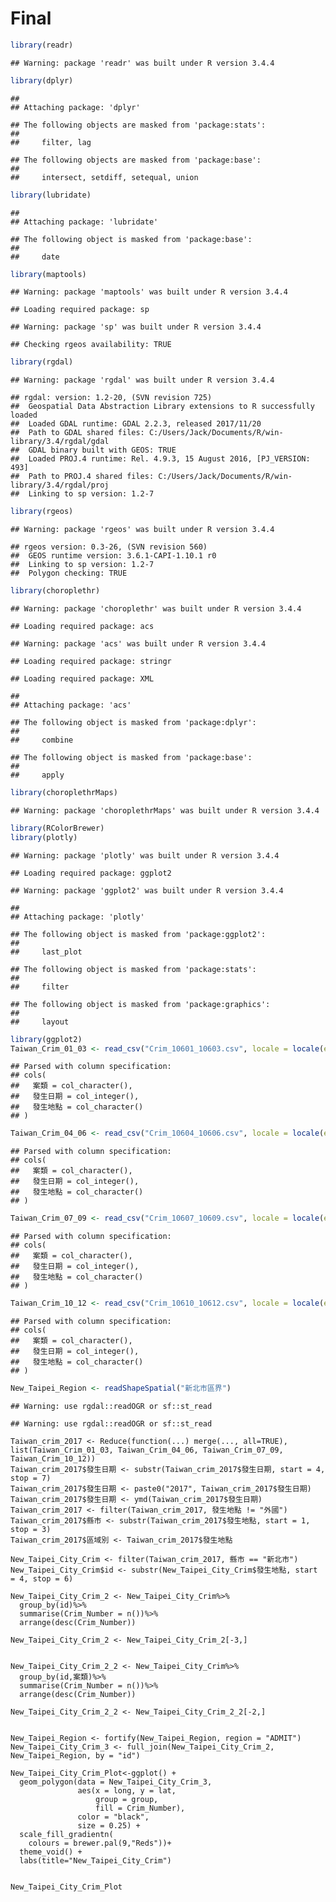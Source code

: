 Final
================

``` r
library(readr)
```

    ## Warning: package 'readr' was built under R version 3.4.4

``` r
library(dplyr)
```

    ## 
    ## Attaching package: 'dplyr'

    ## The following objects are masked from 'package:stats':
    ## 
    ##     filter, lag

    ## The following objects are masked from 'package:base':
    ## 
    ##     intersect, setdiff, setequal, union

``` r
library(lubridate)
```

    ## 
    ## Attaching package: 'lubridate'

    ## The following object is masked from 'package:base':
    ## 
    ##     date

``` r
library(maptools)
```

    ## Warning: package 'maptools' was built under R version 3.4.4

    ## Loading required package: sp

    ## Warning: package 'sp' was built under R version 3.4.4

    ## Checking rgeos availability: TRUE

``` r
library(rgdal)
```

    ## Warning: package 'rgdal' was built under R version 3.4.4

    ## rgdal: version: 1.2-20, (SVN revision 725)
    ##  Geospatial Data Abstraction Library extensions to R successfully loaded
    ##  Loaded GDAL runtime: GDAL 2.2.3, released 2017/11/20
    ##  Path to GDAL shared files: C:/Users/Jack/Documents/R/win-library/3.4/rgdal/gdal
    ##  GDAL binary built with GEOS: TRUE 
    ##  Loaded PROJ.4 runtime: Rel. 4.9.3, 15 August 2016, [PJ_VERSION: 493]
    ##  Path to PROJ.4 shared files: C:/Users/Jack/Documents/R/win-library/3.4/rgdal/proj
    ##  Linking to sp version: 1.2-7

``` r
library(rgeos) 
```

    ## Warning: package 'rgeos' was built under R version 3.4.4

    ## rgeos version: 0.3-26, (SVN revision 560)
    ##  GEOS runtime version: 3.6.1-CAPI-1.10.1 r0 
    ##  Linking to sp version: 1.2-7 
    ##  Polygon checking: TRUE

``` r
library(choroplethr)
```

    ## Warning: package 'choroplethr' was built under R version 3.4.4

    ## Loading required package: acs

    ## Warning: package 'acs' was built under R version 3.4.4

    ## Loading required package: stringr

    ## Loading required package: XML

    ## 
    ## Attaching package: 'acs'

    ## The following object is masked from 'package:dplyr':
    ## 
    ##     combine

    ## The following object is masked from 'package:base':
    ## 
    ##     apply

``` r
library(choroplethrMaps)
```

    ## Warning: package 'choroplethrMaps' was built under R version 3.4.4

``` r
library(RColorBrewer)
library(plotly)
```

    ## Warning: package 'plotly' was built under R version 3.4.4

    ## Loading required package: ggplot2

    ## Warning: package 'ggplot2' was built under R version 3.4.4

    ## 
    ## Attaching package: 'plotly'

    ## The following object is masked from 'package:ggplot2':
    ## 
    ##     last_plot

    ## The following object is masked from 'package:stats':
    ## 
    ##     filter

    ## The following object is masked from 'package:graphics':
    ## 
    ##     layout

``` r
library(ggplot2)
Taiwan_Crim_01_03 <- read_csv("Crim_10601_10603.csv", locale = locale(encoding = "BIG5"))
```

    ## Parsed with column specification:
    ## cols(
    ##   案類 = col_character(),
    ##   發生日期 = col_integer(),
    ##   發生地點 = col_character()
    ## )

``` r
Taiwan_Crim_04_06 <- read_csv("Crim_10604_10606.csv", locale = locale(encoding = "BIG5"))
```

    ## Parsed with column specification:
    ## cols(
    ##   案類 = col_character(),
    ##   發生日期 = col_integer(),
    ##   發生地點 = col_character()
    ## )

``` r
Taiwan_Crim_07_09 <- read_csv("Crim_10607_10609.csv", locale = locale(encoding = "BIG5"))
```

    ## Parsed with column specification:
    ## cols(
    ##   案類 = col_character(),
    ##   發生日期 = col_integer(),
    ##   發生地點 = col_character()
    ## )

``` r
Taiwan_Crim_10_12 <- read_csv("Crim_10610_10612.csv", locale = locale(encoding = "BIG5"))
```

    ## Parsed with column specification:
    ## cols(
    ##   案類 = col_character(),
    ##   發生日期 = col_integer(),
    ##   發生地點 = col_character()
    ## )

``` r
New_Taipei_Region <- readShapeSpatial("新北市區界")
```

    ## Warning: use rgdal::readOGR or sf::st_read

    ## Warning: use rgdal::readOGR or sf::st_read

``` r1
Taiwan_crim_2017 <- Reduce(function(...) merge(..., all=TRUE), list(Taiwan_Crim_01_03, Taiwan_Crim_04_06, Taiwan_Crim_07_09, Taiwan_Crim_10_12))
Taiwan_crim_2017$發生日期 <- substr(Taiwan_crim_2017$發生日期, start = 4, stop = 7)
Taiwan_crim_2017$發生日期 <- paste0("2017", Taiwan_crim_2017$發生日期)
Taiwan_crim_2017$發生日期 <- ymd(Taiwan_crim_2017$發生日期)
Taiwan_crim_2017 <- filter(Taiwan_crim_2017, 發生地點 != "外國")
Taiwan_crim_2017$縣市 <- substr(Taiwan_crim_2017$發生地點, start = 1, stop = 3)
Taiwan_crim_2017$區域別 <- Taiwan_crim_2017$發生地點
```

``` r2
New_Taipei_City_Crim <- filter(Taiwan_crim_2017, 縣市 == "新北市")
New_Taipei_City_Crim$id <- substr(New_Taipei_City_Crim$發生地點, start = 4, stop = 6)

New_Taipei_City_Crim_2 <- New_Taipei_City_Crim%>%
  group_by(id)%>%
  summarise(Crim_Number = n())%>%
  arrange(desc(Crim_Number))

New_Taipei_City_Crim_2 <- New_Taipei_City_Crim_2[-3,]


New_Taipei_City_Crim_2_2 <- New_Taipei_City_Crim%>%
  group_by(id,案類)%>%
  summarise(Crim_Number = n())%>%
  arrange(desc(Crim_Number))

New_Taipei_City_Crim_2_2 <- New_Taipei_City_Crim_2_2[-2,]


New_Taipei_Region <- fortify(New_Taipei_Region, region = "ADMIT")
New_Taipei_City_Crim_3 <- full_join(New_Taipei_City_Crim_2, New_Taipei_Region, by = "id")
```

``` r3
New_Taipei_City_Crim_Plot<-ggplot() +
  geom_polygon(data = New_Taipei_City_Crim_3, 
               aes(x = long, y = lat, 
                   group = group, 
                   fill = Crim_Number), 
               color = "black", 
               size = 0.25) + 
  scale_fill_gradientn(
    colours = brewer.pal(9,"Reds"))+
  theme_void() +
  labs(title="New_Taipei_City_Crim") 


New_Taipei_City_Crim_Plot
```
